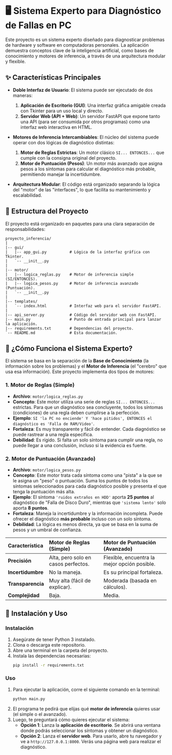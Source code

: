 # 🖥️ Sistema Experto para Diagnóstico de Fallas en PC

Este proyecto es un sistema experto diseñado para diagnosticar problemas de hardware y software en computadoras personales. La aplicación demuestra conceptos clave de la inteligencia artificial, como bases de conocimiento y motores de inferencia, a través de una arquitectura modular y flexible.

## ✨ Características Principales

* **Doble Interfaz de Usuario**: El sistema puede ser ejecutado de dos maneras:
    1.  **Aplicación de Escritorio (GUI)**: Una interfaz gráfica amigable creada con Tkinter para un uso local y directo.
    2.  **Servidor Web (API + Web)**: Un servidor FastAPI que expone tanto una API (para ser consumida por otros programas) como una interfaz web interactiva en HTML.

* **Motores de Inferencia Intercambiables**: El núcleo del sistema puede operar con dos lógicas de diagnóstico distintas:
    1.  **Motor de Reglas Estrictas**: Un motor clásico `SI... ENTONCES...` que cumple con la consigna original del proyecto.
    2.  **Motor de Puntuación (Pesos)**: Un motor más avanzado que asigna pesos a los síntomas para calcular el diagnóstico más probable, permitiendo manejar la incertidumbre.

* **Arquitectura Modular**: El código está organizado separando la lógica del "motor" de las "interfaces", lo que facilita su mantenimiento y escalabilidad.

## 📂 Estructura del Proyecto

El proyecto está organizado en paquetes para una clara separación de responsabilidades:

```
proyecto_inferencia/
|
|-- gui/
|   |-- app_gui.py          # Lógica de la interfaz gráfica con Tkinter.
|   `-- __init__.py
|
|-- motor/
|   |-- logica_reglas.py    # Motor de inferencia simple (SI/ENTONCES).
|   |-- logica_pesos.py     # Motor de inferencia avanzado (Puntuación).
|   `-- __init__.py
|
|-- templates/
|   `-- index.html          # Interfaz web para el servidor FastAPI.
|
|-- api_server.py           # Código del servidor web con FastAPI.
|-- main.py                 # Punto de entrada principal para lanzar la aplicación.
|-- requirements.txt        # Dependencias del proyecto.
`-- README.md               # Esta documentación.
```

## 🧠 ¿Cómo Funciona el Sistema Experto?

El sistema se basa en la separación de la **Base de Conocimiento** (la información sobre los problemas) y el **Motor de Inferencia** (el "cerebro" que usa esa información). Este proyecto implementa dos tipos de motores:

### 1. Motor de Reglas (Simple)

* **Archivo**: `motor/logica_reglas.py`
* **Concepto**: Este motor utiliza una serie de reglas `SI... ENTONCES...` estrictas. Para que un diagnóstico sea concluyente, todos los síntomas (condiciones) de una regla deben cumplirse a la perfección.
* **Ejemplo**: `SI 'la PC no enciende' Y 'hace pitidos', ENTONCES el diagnóstico es 'Falla de RAM/Video'`.
* **Fortaleza**: Es muy transparente y fácil de entender. Cada diagnóstico se puede rastrear a una regla específica.
* **Debilidad**: Es rígido. Si falta un solo síntoma para cumplir una regla, no puede llegar a una conclusión, incluso si la evidencia es fuerte.

### 2. Motor de Puntuación (Avanzado)

* **Archivo**: `motor/logica_pesos.py`
* **Concepto**: Este motor trata cada síntoma como una "pista" a la que se le asigna un "peso" o puntuación. Suma los puntos de todos los síntomas seleccionados para cada diagnóstico posible y presenta el que tenga la puntuación más alta.
* **Ejemplo**: El síntoma `'ruidos extraños en HDD'` aporta **25 puntos** al diagnóstico de "Falla de Disco Duro", mientras que `'sistema lento'` solo aporta **8 puntos**.
* **Fortaleza**: Maneja la incertidumbre y la información incompleta. Puede ofrecer el diagnóstico **más probable** incluso con un solo síntoma.
* **Debilidad**: La lógica es menos directa, ya que se basa en la suma de pesos y un umbral de confianza.

| Característica | Motor de Reglas (Simple) | Motor de Puntuación (Avanzado) |
| :--- | :--- | :--- |
| **Precisión** | Alta, pero solo en casos perfectos. | Flexible, encuentra la mejor opción posible. |
| **Incertidumbre** | No la maneja. | Es su principal fortaleza. |
| **Transparencia** | Muy alta (fácil de explicar). | Moderada (basada en cálculos). |
| **Complejidad** | Baja. | Media. |

## 🚀 Instalación y Uso

### Instalación

1.  Asegúrate de tener Python 3 instalado.
2.  Clona o descarga este repositorio.
3.  Abre una terminal en la carpeta del proyecto.
4.  Instala las dependencias necesarias:
    ```bash
    pip install -r requirements.txt
    ```

### Uso

1.  Para ejecutar la aplicación, corre el siguiente comando en la terminal:
    ```bash
    python main.py
    ```
2.  El programa te pedirá que elijas qué **motor de inferencia** quieres usar (el simple o el avanzado).
3.  Luego, te preguntará cómo quieres ejecutar el sistema:
    * **Opción 1**: Lanza la **aplicación de escritorio**. Se abrirá una ventana donde podrás seleccionar los síntomas y obtener un diagnóstico.
    * **Opción 2**: Lanza el **servidor web**. Para usarlo, abre tu navegador y ve a `http://127.0.0.1:8000`. Verás una página web para realizar el diagnóstico.
